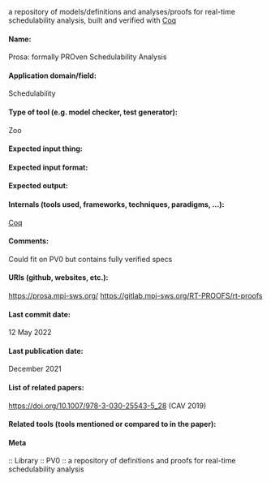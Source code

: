 a repository of models/definitions and analyses/proofs for real-time schedulability analysis, built and verified with [Coq](../Provers/Coq.md)

#### Name:
Prosa: formally PROven Schedulability Analysis

#### Application domain/field:
Schedulability

#### Type of tool (e.g. model checker, test generator):
Zoo

#### Expected input thing:

#### Expected input format:

#### Expected output:

#### Internals (tools used, frameworks, techniques, paradigms, ...):
[Coq](../Provers/Coq.md)

#### Comments:
Could fit on PV0 but contains fully verified specs

#### URIs (github, websites, etc.):
https://prosa.mpi-sws.org/
https://gitlab.mpi-sws.org/RT-PROOFS/rt-proofs

#### Last commit date:
12 May 2022

#### Last publication date:
December 2021

#### List of related papers:
https://doi.org/10.1007/978-3-030-25543-5_28 (CAV 2019)

#### Related tools (tools mentioned or compared to in the paper):

#### Meta
:: Library
:: PV0 :: a repository of definitions and proofs for real-time schedulability analysis